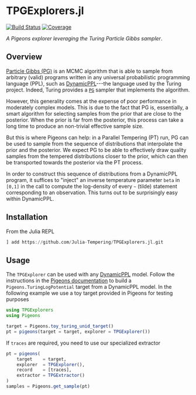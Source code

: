 # TPGExplorers.jl

[![Build Status](https://github.com/Julia-Tempering/TPGExplorers/actions/workflows/CI.yml/badge.svg?branch=main)](https://github.com/Julia-Tempering/TPGExplorers/actions/workflows/CI.yml?query=branch%3Amain)
[![Coverage](https://codecov.io/gh/Julia-Tempering/TPGExplorers/branch/main/graph/badge.svg)](https://codecov.io/gh/Julia-Tempering/TPGExplorers)

*A Pigeons explorer leveraging the Turing Particle Gibbs sampler*.

## Overview

[Particle Gibbs (PG)](https://doi.org/10.1111/j.1467-9868.2009.00736.x) is an MCMC
algorithm that is able to sample from arbitrary (valid) programs written in any
universal probabilistic programming language (PPL), such as 
[DynamicPPL](https://github.com/TuringLang/DynamicPPL.jl)---the
language used by the Turing project. Indeed, Turing provides a 
[`PG`](https://turinglang.org/docs/usage/sampler-visualisation/index.html#pg)
sampler that implements the algorithm.

However, this generality comes at the expense of poor performance in moderately
complex models. This is due to the fact that PG is, essentially, a smart 
algorithm for selecting samples from the prior that are close to the posterior.
When the prior is far from the posterior, this process can take a long time to
produce an non-trivial effective sample size.

But this is where Pigeons can help: in a Parallel Tempering (PT) run, PG can be
used to sample from the sequence of distributions that interpolate the prior
and the posterior. We expect PG to be able to effectively draw quality
samples from the tempered distributions closer to the prior, which can then be
transported towards the posterior via the PT process.

In order to construct this sequence of distributions from a DynamicPPL program,
it suffices to "inject" an inverse temperature parameter `beta` in `[0,1]` in
the call to compute the log-density of every `~` (tilde) statement 
corresponding to an observation. This turns out to be surprisingly easy within 
DynamicPPL.



## Installation

From the Julia REPL
```julia
] add https://github.com/Julia-Tempering/TPGExplorers.jl.git
```

## Usage

The `TPGExplorer` can be used with any 
[DynamicPPL](https://github.com/TuringLang/DynamicPPL.jl) model. Follow the
instructions in the [Pigeons documentation](https://pigeons.run/stable/input-turing/)
to build a `Pigeons.TuringLogPotential` target from a DynamicPPL model. In the 
following example we use a toy target provided in Pigeons for testing purposes
```julia
using TPGExplorers
using Pigeons

target = Pigeons.toy_turing_unid_target()
pt = pigeons(target = target, explorer = TPGExplorer())
```
If `traces` are required, you need to use our specialized extractor
```julia
pt = pigeons(
    target    = target,
    explorer  = TPGExplorer(),
    record    = [traces],
    extractor = TPGExtractor()
)
samples = Pigeons.get_sample(pt)
```

